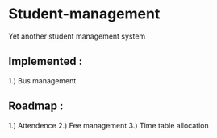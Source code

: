 # Student-management
Yet another student management system

## Implemented :
  1.) Bus management

## Roadmap :
  1.) Attendence
  2.) Fee management
  3.) Time table allocation
